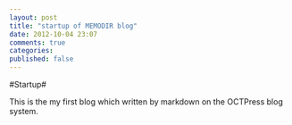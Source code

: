 ```yaml
---
layout: post
title: "startup of MEMODIR blog"
date: 2012-10-04 23:07
comments: true
categories: 
published: false
---
```

#Startup#

This is the my first blog which written by markdown on the OCTPress blog system.